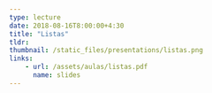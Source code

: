 ```yaml
---
type: lecture
date: 2018-08-16T8:00:00+4:30
title: "Listas"
tldr: 
thumbnail: /static_files/presentations/listas.png
links: 
    - url: /assets/aulas/listas.pdf
      name: slides
---
```

